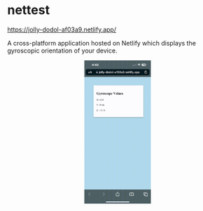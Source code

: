# nettest
https://jolly-dodol-af03a9.netlify.app/

A cross-platform application hosted on Netlify which displays the gyroscopic orientation of your device.

<p align="center">
<img src="RPReplay-Final1684442567.gif"  width="30%" height="30%">
</p>
